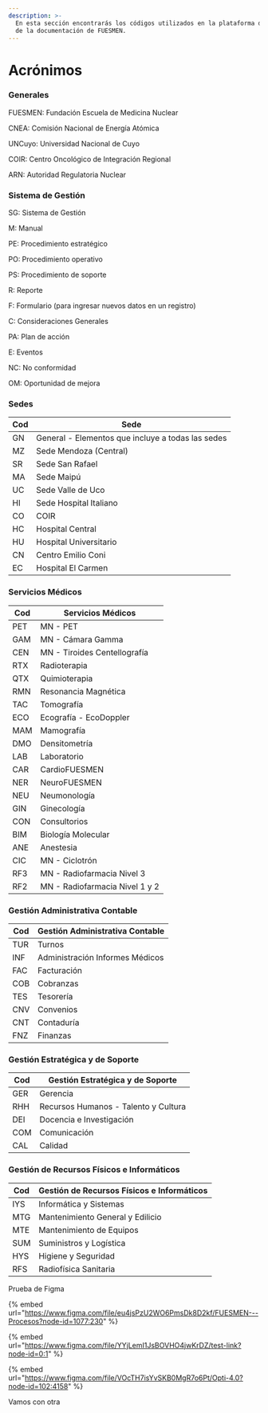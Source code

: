 ```yaml
---
description: >-
  En esta sección encontrarás los códigos utilizados en la plataforma de gestión
  de la documentación de FUESMEN.
---
```


# Acrónimos

### Generales

FUESMEN: Fundación Escuela de Medicina Nuclear

CNEA: Comisión Nacional de Energía Atómica

UNCuyo: Universidad Nacional de Cuyo

COIR: Centro Oncológico de Integración Regional

ARN: Autoridad Regulatoria Nuclear

### Sistema de Gestión

SG: Sistema de Gestión

M: Manual

PE: Procedimiento estratégico

PO: Procedimiento operativo

PS: Procedimiento de soporte

R: Reporte

F: Formulario (para ingresar nuevos datos en un registro)

C: Consideraciones Generales

PA: Plan de acción

E: Eventos

NC: No conformidad

OM: Oportunidad de mejora

### Sedes

| Cod | Sede                                                                                                      |
| --- | --------------------------------------------------------------------------------------------------------- |
| GN  | General - Elementos que incluye a todas las sedes                                                         |
| MZ  | Sede Mendoza (Central)                                                                                    |
| SR  | Sede San Rafael                                                                                           |
| MA  | Sede Maipú                                                                                                |
| UC  | Sede Valle de Uco                                                                                         |
| HI  | Sede Hospital Italiano                                                                                    |
| CO  | COIR                                                                                                      |
| HC  | Hospital Central                                                                                          |
| HU  | Hospital Universitario                                                                                    |
| CN  | Centro Emilio Coni                                                                                        |
| EC  | Hospital El Carmen                                                                                        |

### Servicios Médicos

| Cod | Servicios Médicos              |
| --- | ------------------------------ |
| PET | MN - PET                       |
| GAM | MN - Cámara Gamma              |
| CEN | MN - Tiroides Centellografía   |
| RTX | Radioterapia                   |
| QTX | Quimioterapia                  |
| RMN | Resonancia Magnética           |
| TAC | Tomografía                     |
| ECO | Ecografía - EcoDoppler         |
| MAM | Mamografía                     |
| DMO | Densitometría                  |
| LAB | Laboratorio                    |
| CAR | CardioFUESMEN                  |
| NER | NeuroFUESMEN                   |
| NEU | Neumonología                   |
| GIN | Ginecología                    |
| CON | Consultorios                   |
| BIM | Biología Molecular             |
| ANE | Anestesia                      |
| CIC | MN - Ciclotrón                 |
| RF3 | MN - Radiofarmacia Nivel 3     |
| RF2 | MN - Radiofarmacia Nivel 1 y 2 |

### Gestión Administrativa Contable

| Cod | Gestión Administrativa Contable |
| --- | ------------------------------- |
| TUR | Turnos                          |
| INF | Administración Informes Médicos |
| FAC | Facturación                     |
| COB | Cobranzas                       |
| TES | Tesorería                       |
| CNV | Convenios                       |
| CNT | Contaduría                      |
| FNZ | Finanzas                        |

### Gestión Estratégica y de Soporte

| Cod | Gestión Estratégica y de Soporte     |
| --- | ------------------------------------ |
| GER | Gerencia                             |
| RHH | Recursos Humanos - Talento y Cultura |
| DEI | Docencia e Investigación             |
| COM | Comunicación                         |
| CAL | Calidad                              |

### Gestión de Recursos Físicos e Informáticos

| Cod | Gestión de Recursos Físicos e Informáticos |
| --- | ------------------------------------------ |
| IYS | Informática y Sistemas                     |
| MTG | Mantenimiento General y Edilicio           |
| MTE | Mantenimiento de Equipos                   |
| SUM | Suministros y Logística                    |
| HYS | Higiene y Seguridad                        |
| RFS | Radiofísica Sanitaria                      |



Prueba de Figma



{% embed url="https://www.figma.com/file/eu4jsPzU2WO6PmsDk8D2kf/FUESMEN---Procesos?node-id=1077:230" %}

{% embed url="https://www.figma.com/file/YYjLemI1JsBOVHO4jwKrDZ/test-link?node-id=0:1" %}



{% embed url="https://www.figma.com/file/VOcTH7isYvSKB0MgR7o6Pt/Opti-4.0?node-id=102:4158" %}

Vamos con otra
